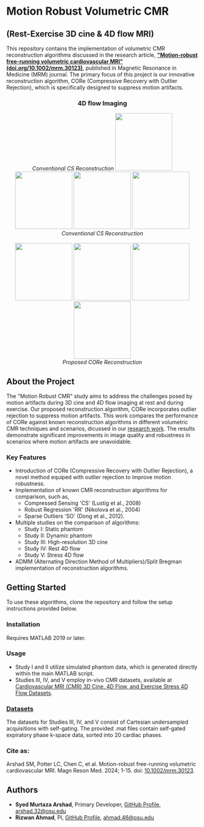 # Motion Robust Volumetric CMR 
<h2>(Rest-Exercise 3D cine & 4D flow MRI)</h2>

This repository contains the implementation of volumetric CMR reconstruction algorithms discussed in the research article, **["Motion-robust free-running volumetric cardiovascular MRI"(doi.org/10.1002/mrm.30123)](http://doi.org/10.1002/mrm.30123 )**, published in Magnetic Resonance in Medicine (MRM) journal. The primary focus of this project is our innovative reconstruction algorithm, CORe (Compressive Recovery with Outlier Rejection), which is specifically designed to suppress motion artifacts.
<p align="center">
  <h3 align="center">4D flow Imaging</h3>
</p>
<p align="center">
  <em>Conventional CS Reconstruction</em>
  <img src="https://github.com/OSU-MR/motion-robust-CMR/assets/97550963/c0009d80-6d4c-43f2-80dc-aa39fc82621a" height="150"/>
  <img src="https://github.com/OSU-MR/motion-robust-CMR/assets/97550963/78bec8c9-1d59-4a5e-bd16-3d7cbd1e2542" height="150"/>
  <img src="https://github.com/OSU-MR/motion-robust-CMR/assets/97550963/0394e661-6f01-47c2-8222-f3c49ec85f07" height="150"/>
  <img src="https://github.com/OSU-MR/motion-robust-CMR/assets/97550963/058f9fdd-e747-48de-9174-28e3900d5b79"height="150"/>
  <br>
  <em>Conventional CS Reconstruction</em>
  <br>
  <br>
  <img src="https://github.com/OSU-MR/motion-robust-CMR/assets/97550963/867e745a-e4aa-4546-a5cb-4a002c1c2fec" height="150"/>
  <img src="https://github.com/OSU-MR/motion-robust-CMR/assets/97550963/819588f0-7029-4748-a93c-627f141a906d" height="150"/>
  <img src="https://github.com/OSU-MR/motion-robust-CMR/assets/97550963/819588f0-7029-4748-a93c-627f141a906d" height="150"/>
  <img src="https://github.com/OSU-MR/motion-robust-CMR/assets/97550963/d73e0771-c8bb-4e55-856d-11658edfc4f3" height="150"/>
  <br>
  <em>Proposed CORe Reconstruction</em>
<!--  <em>Conventional CS Reconstruction</em></span>-->
  <!-- <img src="https://github.com/OSU-MR/motion-robust-CMR/assets/97550963/db49819d-3aa0-4614-ad37-46f904f9bf22" width="200" height="20"/>-->
 <!-- <em>Proposed CORe Reconstruction</em></span>-->
</p>

## About the Project

The "Motion Robust CMR" study aims to address the challenges posed by motion artifacts during 3D cine and 4D flow imaging at rest and during exercise. Our proposed reconstruction algorithm, CORe incorporates outlier rejection to suppress motion artifacts. This work compares the performance of CORe against known reconstruction algorithms in different volumetric CMR techniques and scenarios, dicussed in our [research work](http://doi.org/10.1002/mrm.30123 ). The results demonstrate significant improvements in image quality and robustness in scenarios where motion artifacts are unavoidable.

### Key Features
- Introduction of CORe (Compressive Recovery with Outlier Rejection), a novel method equiped with outlier rejection to improve motion robustness.
- Implementation of known CMR reconstruction algorithms for comparison, such as,
  - Compressed Sensing 'CS' (Lustig et al., 2008)
  - Robust Regression 'RR' (Nikolova et al., 2004)
  - Sparse Outliers 'SO' (Dong et al., 2012).
- Multiple studies on the comparison of algorithms:
   - Study I: Static phantom
   - Study II: Dynamic phantom
   - Study III: High-resolution 3D cine
   - Study IV: Rest 4D flow
   - Study V: Stress 4D flow
- ADMM (Alternating Direction Method of Multipliers)/Split Bregman implementation of reconstruction algorithms.

## Getting Started

To use these algorithms, clone the repository and follow the setup instructions provided below.

### Installation

Requires MATLAB 2019 or later.

### Usage
- Study I and II utilize simulated phantom data, which is generated directly within the main MATLAB script.
- Studies III, IV, and V employ in-vivo CMR datasets, available at [Cardiovascular MRI (CMR) 3D Cine, 4D Flow, and Exercise Stress 4D Flow Datasets](https://zenodo.org/records/8105485).

### [Datasets](https://zenodo.org/records/8105485)
The datasets for Studies III, IV, and V consist of Cartesian undersampled acquisitions with self-gating. The provided .mat files contain self-gated expiratory phase k-space data, sorted into 20 cardiac phases.


### Cite as:

Arshad SM, Potter LC, Chen C, et al. Motion-robust free-running volumetric cardiovascular MRI. Magn Reson Med. 2024; 1-15. doi: [10.1002/mrm.30123](http://doi.org/10.1002/mrm.30123).

## Authors 

- **Syed Murtaza Arshad**, Primary Developer, [GitHub Profile](https://github.com/syedmurtazaarshad), arshad.32@osu.edu
- **Rizwan Ahmad**, PI, [GitHub Profile](https://github.com/OSU-CMR), ahmad.46@osu.edu
